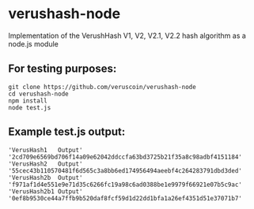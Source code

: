 # verushash-node

Implementation of the VerushHash V1, V2, V2.1, V2.2 hash algorithm as a node.js module

## For testing purposes:

    git clone https://github.com/veruscoin/verushash-node
    cd verushash-node
    npm install
    node test.js

## Example test.js output:

    'VerusHash1   Output' '2cd709e6569bd706f14a09e62042ddccfa63bd3725b21f35a8c98adbf4151184'
    'VerusHash2   Output' '55cec43b110570481f6d565c3a8bb6ed174956494aeebf4c264283791dbd3ded'
    'VerusHash2b  Output' 'f971af1d4e551e9e71d35c6266fc19a98c6ad0388be1e9979f66921e07b5c9ac'
    'VerusHash2b1 Output' '0ef8b9530ce44a7ffb9b520daf8fcf59d1d22dd1bfa1a26ef4351d51e37071b7'

